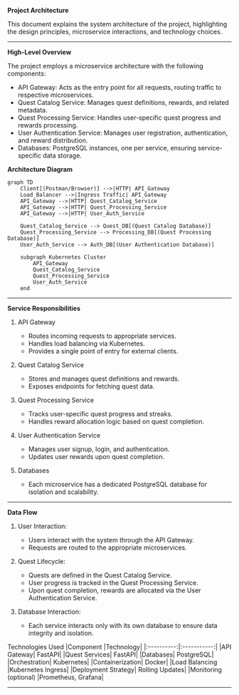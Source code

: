 **Project Architecture**

This document explains the system architecture of the project, highlighting 
the design principles, microservice interactions, and technology choices.

---

**High-Level Overview**

The project employs a microservice architecture with the following components:

* API Gateway: Acts as the entry point for all requests, routing traffic to respective microservices.
* Quest Catalog Service: Manages quest definitions, rewards, and related metadata.
* Quest Processing Service: Handles user-specific quest progress and rewards processing.
* User Authentication Service: Manages user registration, authentication, and reward distribution.
* Databases: PostgreSQL instances, one per service, ensuring service-specific data storage.

**Architecture Diagram**
```mermaid
graph TD
    Client[(Postman/Browser)] -->|HTTP| API_Gateway
    Load_Balancer -->|Ingress Traffic| API_Gateway
    API_Gateway -->|HTTP| Quest_Catalog_Service
    API_Gateway -->|HTTP| Quest_Processing_Service
    API_Gateway -->|HTTP| User_Auth_Service
    
    Quest_Catalog_Service --> Quest_DB[(Quest Catalog Database)]
    Quest_Processing_Service --> Processing_DB[(Quest Processing Database)]
    User_Auth_Service --> Auth_DB[(User Authentication Database)]
    
    subgraph Kubernetes Cluster
        API_Gateway
        Quest_Catalog_Service
        Quest_Processing_Service
        User_Auth_Service
    end
```

---

**Service Responsibilities**

1. API Gateway
    * Routes incoming requests to appropriate services.
    * Handles load balancing via Kubernetes.
    * Provides a single point of entry for external clients.

2. Quest Catalog Service
    *    Stores and manages quest definitions and rewards.
    *    Exposes endpoints for fetching quest data.

3. Quest Processing Service
    *    Tracks user-specific quest progress and streaks.
    *    Handles reward allocation logic based on quest completion.

4. User Authentication Service
    *    Manages user signup, login, and authentication.
    *    Updates user rewards upon quest completion.

5. Databases
    *    Each microservice has a dedicated PostgreSQL database for isolation and scalability.

---
**Data Flow**

1. User Interaction:
   * Users interact with the system through the API Gateway.
   * Requests are routed to the appropriate microservices.

2. Quest Lifecycle:
   * Quests are defined in the Quest Catalog Service.
   * User progress is tracked in the Quest Processing Service.
   * Upon quest completion, rewards are allocated via the User Authentication Service.

3. Database Interaction:
   * Each service interacts only with its own database to ensure data integrity and isolation.

Technologies Used
|Component	|Technology|
|:----------:|:-----------:|
|API Gateway|	FastAPI|
|Quest Services|	FastAPI|
|Databases|	PostgreSQL|
|Orchestration|	Kubernetes|
|Containerization|	Docker|
|Load Balancing	|Kubernetes Ingress|
|Deployment Strategy|	Rolling Updates|
|Monitoring (optional)	|Prometheus, Grafana|

---